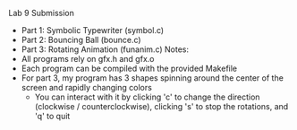Lab 9 Submission
- Part 1: Symbolic Typewriter (symbol.c)
- Part 2: Bouncing Ball (bounce.c)
- Part 3: Rotating Animation (funanim.c)
Notes:
- All programs rely on gfx.h and gfx.o
- Each program can be compiled with the provided Makefile
- For part 3, my program has 3 shapes spinning around the center of the screen and rapidly changing colors
    - You can interact with it by clicking 'c' to change the direction (clockwise / counterclockwise), clicking 's' to stop the rotations, and 'q' to quit